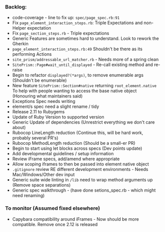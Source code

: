 ### Backlog:
-  code-coverage - line to fix up: `spec/page_spec.rb:91`
-  Fix `page_element_interaction_steps.rb`: Triple Expectations and non-Helper expectation
-  Fix `page_section_steps.rb` - Triple expectations
-  Generic Features are sometimes hard to understand. Look to rework the Gherkin
-  `page_element_interaction_steps.rb:49` Shouldn't be there as its performing Actions
-  `site_prism/addressable_url_matcher.rb` - Needs more of a spring clean
-  `SitePrism::Page#wait_until_displayed` - Re-call existing method and re-raise
-  Begin to refactor `displayed?(*args)`, to remove enumerable args (Shouldn't be enumerable)
-  New feature `SitePrism::Section#native` returning `root_element.native` To help with
people wanting to access the base native object (Honouring what maintainers said)
-  Exceptions Spec needs writing
-  element/s spec need a slight rename / tidy
-  Release 2.11 to Rubygems
-  Update of Ruby Version to supported version
-  Generic Update of dependencies (Unrestrict everything we don't care about)
-  Rubocop LineLength reduction (Continue this, will be hard work, probably several PR's)
-  Rubocop MethodLength reduction (Should be a small-er PR)
-  Begin to start using let blocks across specs (Dev points update)
-  Add developmental guidelines / setup information
-  Review iFrame specs, add/amend where appropriate
-  Allow scoping iframes to then be passed into element native object
- `.gitignore` review RE different development environments - Needs Mac/Windows/Other dev input
- Generic suite wide linting in `/lib` need to wrap method arguments up (Remove space separations)
- Generic spec walkthrough - (have done setions_spec.rb - which might need renaming)

### To monitor (Assumed fixed elsewhere)
-  Capybara compatibility around iFrames - Now should be more compatible. Remove once 2.12 is released

